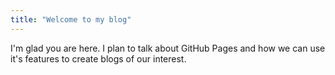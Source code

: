 ```yaml
---
title: "Welcome to my blog"
---
```


I'm glad you are here. I plan to talk about GitHub Pages and how we can use it's features to create blogs of our interest.
